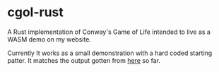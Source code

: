 # cgol-rust
A Rust implementation of Conway's Game of Life intended to live as a WASM demo on my website.

Currently It works as a small demonstration with a hard coded starting patter. It matches the output gotten from [here](https://conwaylife.com/) so far.